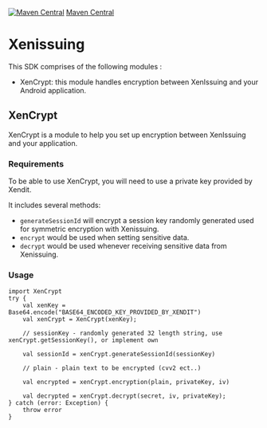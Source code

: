 [![Maven Central](https://img.shields.io/maven-central/v/com.apollographql.federation/federation-graphql-java-support.svg)](https://maven-badges.herokuapp.com/maven-central/com.apollographql.federation/federation-graphql-java-support)
[Maven Central](https://img.shields.io/badge/JVM-%3E%3D11-brightgreen)

# Xenissuing

This SDK comprises of the following modules :
- XenCrypt: this module handles encryption between XenIssuing and your Android application.

## XenCrypt

XenCrypt is a module to help you set up encryption between XenIssuing and your application.

### Requirements

To be able to use XenCrypt, you will need to use a private key provided by Xendit.

It includes several methods:
- `generateSessionId` will encrypt a session key randomly generated used for symmetric encryption with Xenissuing.
- `encrypt` would be used when setting sensitive data.
- `decrypt` would be used whenever receiving sensitive data from Xenissuing.

### Usage
```android
import XenCrypt
try {
    val xenKey = Base64.encode("BASE64_ENCODED_KEY_PROVIDED_BY_XENDIT")
    val xenCrypt = XenCrypt(xenKey);

    // sessionKey - randomly generated 32 length string, use xenCrypt.getSessionKey(), or implement own

    val sessionId = xenCrypt.generateSessionId(sessionKey)
    
    // plain - plain text to be encrypted (cvv2 ect..)
    
    val encrypted = xenCrypt.encryption(plain, privateKey, iv)

    val decrypted = xenCrypt.decrypt(secret, iv, privateKey);
} catch (error: Exception) {
    throw error
}
